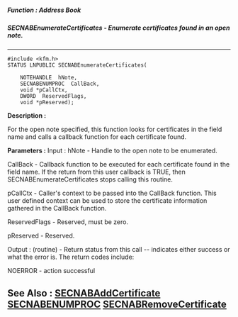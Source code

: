 ##### Function : Address Book
##### SECNABEnumerateCertificates - Enumerate certificates found in an open note.
---
```
#include <kfm.h>
STATUS LNPUBLIC SECNABEnumerateCertificates(

	NOTEHANDLE  hNote,
	SECNABENUMPROC  CallBack,
	void *pCallCtx,
	DWORD  ReservedFlags,
	void *pReserved);
```
**Description :**

For the open note specified, this function looks for certificates in the field 
name and calls a callback function for each certificate found.

**Parameters :**
Input :
hNote  -  Handle to the open note to be enumerated.

CallBack  -  Callback function to be executed for each certificate found in the field name.   If the return from this user callback is TRUE, then SECNABEnumerateCertificates stops calling this routine.

pCallCtx  -  Caller's context to be passed into the CallBack function.  This user defined context can be used to store the certificate information gathered in the CallBack function.

ReservedFlags  -  Reserved, must be zero.

pReserved  -  Reserved.

Output :
(routine)  -  Return status from this call -- indicates either success or what the error is. The return codes include:

NOERROR - action successful



**See Also :**
[SECNABAddCertificate](/domino-c-api-docs/reference/Func/SECNABAddCertificate)
[SECNABENUMPROC](/domino-c-api-docs/reference/Data/SECNABENUMPROC)
[SECNABRemoveCertificate](/domino-c-api-docs/reference/Func/SECNABRemoveCertificate)
---
